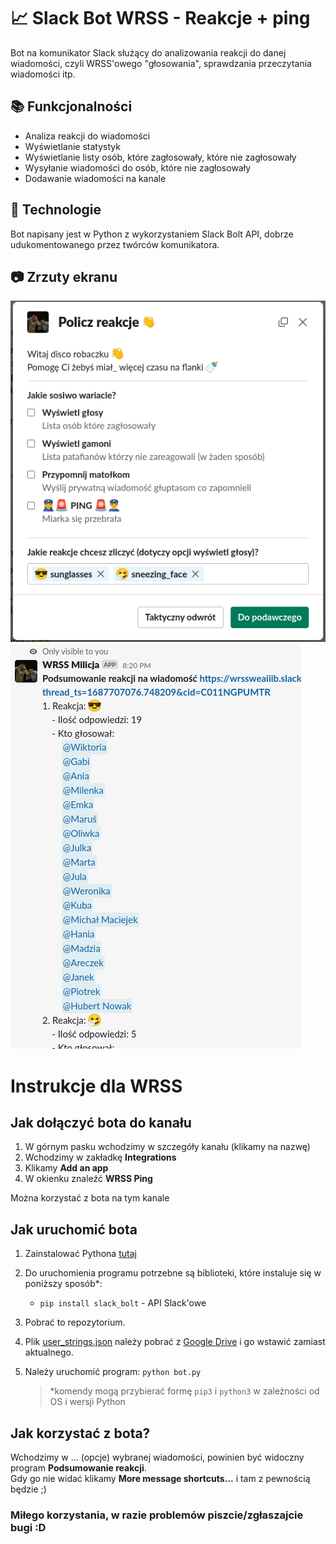 # 📈 Slack Bot WRSS - Reakcje + ping

Bot na komunikator Slack służący do analizowania reakcji do danej wiadomości, czyli WRSS'owego "głosowania", sprawdzania przeczytania wiadomości itp.

## 📚 Funkcjonalności

-   Analiza reakcji do wiadomości
-   Wyświetlanie statystyk
-   Wyświetlanie listy osób, które zagłosowały, które nie zagłosowały
-   Wysyłanie wiadomości do osób, które nie zagłosowały
-   Dodawanie wiadomości na kanale

## 📑 Technologie

Bot napisany jest w Python z wykorzystaniem Slack Bolt API, dobrze udukomentowanego przez twórców komunikatora.

## 📷 Zrzuty ekranu

![Główne okienko aplikacji](./imgs/main.png) ![Policzone reakcje](./imgs/reacted.png)

# Instrukcje dla WRSS

## Jak dołączyć bota do kanału

1. W górnym pasku wchodzimy w szczegóły kanału (klikamy na nazwę)
2. Wchodzimy w zakładkę **Integrations**
3. Klikamy **Add an app**
4. W okienku znaleźć **WRSS Ping**

Można korzystać z bota na tym kanale

## Jak uruchomić bota

1. Zainstalować Pythona [tutaj](https://www.python.org/downloads/)
2. Do uruchomienia programu potrzebne są biblioteki, które instaluje się w poniższy sposób\*:
    - `pip install slack_bolt` - API Slack'owe
3. Pobrać to repozytorium.
4. Plik [user_strings.json](./assets/strings/user_strings.json) należy pobrać z [Google Drive](https://drive.google.com/file/d/1SV11GdoqooM9Afu7zkN5RaLleiPfpMXp/view?usp=drive_link) i go wstawić zamiast aktualnego.
5. Należy uruchomić program: `python bot.py`

    > \*komendy mogą przybierać formę `pip3` i `python3` w zależności od OS i wersji Python

## Jak korzystać z bota?

Wchodzimy w ... (opcje) wybranej wiadomości, powinien być widoczny program **Podsumowanie reakcji**.  
 Gdy go nie widać klikamy **More message shortcuts...** i tam z pewnością będzie ;)

### Miłego korzystania, w razie problemów piszcie/zgłaszajcie bugi :D
